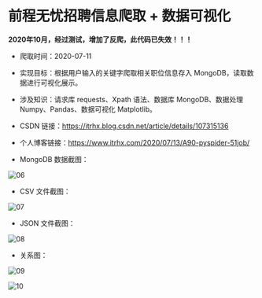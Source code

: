# 前程无忧招聘信息爬取 + 数据可视化

**2020年10月，经过测试，增加了反爬，此代码已失效！！！**

- 爬取时间：2020-07-11

- 实现目标：根据用户输入的关键字爬取相关职位信息存入 MongoDB，读取数据进行可视化展示。

- 涉及知识：请求库 requests、Xpath 语法、数据库 MongoDB、数据处理 Numpy、Pandas、数据可视化 Matplotlib。

- CSDN 链接：https://itrhx.blog.csdn.net/article/details/107315136

- 个人博客链接：https://www.itrhx.com/2020/07/13/A90-pyspider-51job/

- MongoDB 数据截图：

![06](https://cdn.jsdelivr.net/gh/TRHX/ImageHosting/ITRHX-PIC/A90/06.png)

- CSV 文件截图：

![07](https://cdn.jsdelivr.net/gh/TRHX/ImageHosting/ITRHX-PIC/A90/07.png)

- JSON 文件截图：

![08](https://cdn.jsdelivr.net/gh/TRHX/ImageHosting/ITRHX-PIC/A90/08.png)

- 关系图：

![09](https://cdn.jsdelivr.net/gh/TRHX/ImageHosting/ITRHX-PIC/A90/09.png)

![10](https://cdn.jsdelivr.net/gh/TRHX/ImageHosting/ITRHX-PIC/A90/10.png)
